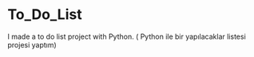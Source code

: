 # To_Do_List
I made a to do list project with Python. ( Python ile bir yapılacaklar listesi projesi yaptım)
